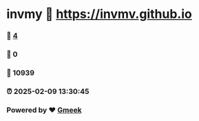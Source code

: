 # invmy :link: https://invmv.github.io 
### :page_facing_up: [4](https://invmv.github.io/tag.html) 
### :speech_balloon: 0 
### :hibiscus: 10939 
### :alarm_clock: 2025-02-09 13:30:45 
### Powered by :heart: [Gmeek](https://github.com/Meekdai/Gmeek)
